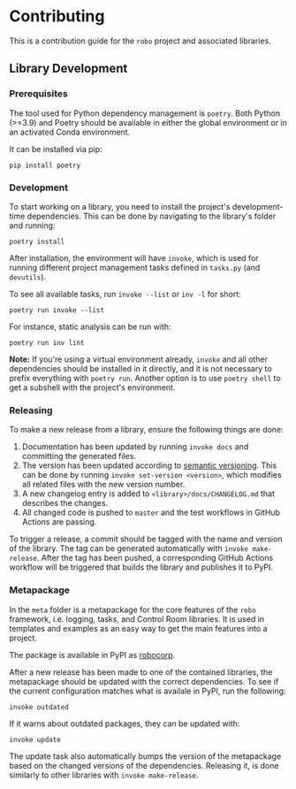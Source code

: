 # Contributing

This is a contribution guide for the `robo` project and associated libraries.

## Library Development

### Prerequisites

The tool used for Python dependency management is `poetry`. Both Python (>=3.9) and
Poetry should be available in either the global environment or in an activated
Conda environment.

It can be installed via pip:

```
pip install poetry
```

### Development

To start working on a library, you need to install the project's development-time
dependencies. This can be done by navigating to the library's folder and running:

```
poetry install
```

After installation, the environment will have `invoke`, which is used for running
different project management tasks defined in `tasks.py` (and `devutils`).

To see all available tasks, run `invoke --list` or `inv -l` for short:

```
poetry run invoke --list
```

For instance, static analysis can be run with:

```
poetry run inv lint
```

**Note:** If you're using a virtual environment already, `invoke` and all other dependencies
should be installed in it directly, and it is not necessary to prefix everything with
`poetry run`. Another option is to use `poetry shell` to get a subshell with the
project's environment.

### Releasing

To make a new release from a library, ensure the following things are done:

1. Documentation has been updated by running `invoke docs` and committing the generated files.
2. The version has been updated according to [semantic versioning](https://semver.org/).
   This can be done by running `invoke set-version <version>`, which modifies all related
   files with the new version number.
3. A new changelog entry is added to `<library>/docs/CHANGELOG.md` that describes the changes.
4. All changed code is pushed to `master` and the test workflows in GitHub Actions are passing.

To trigger a release, a commit should be tagged with the name and version of the library.
The tag can be generated automatically with `invoke make-release`. After the tag has been pushed,
a corresponding GitHub Actions workflow will be triggered that builds the library and publishes
it to PyPI.

### Metapackage

In the `meta` folder is a metapackage for the core features of the `robo` framework,
i.e. logging, tasks, and Control Room libraries. It is used in templates and examples
as an easy way to get the main features into a project.

The package is available in PyPI as [robocorp](https://pypi.org/project/robocorp/).

After a new release has been made to one of the contained libraries, the metapackage
should be updated with the correct dependencies. To see if the current configuration
matches what is availale in PyPI, run the following:

```
invoke outdated
```

If it warns about outdated packages, they can be updated with:

```
invoke update
```

The update task also automatically bumps the version of the metapackage based
on the changed versions of the dependencies. Releasing it, is done similarly
to other libraries with `invoke make-release`.
